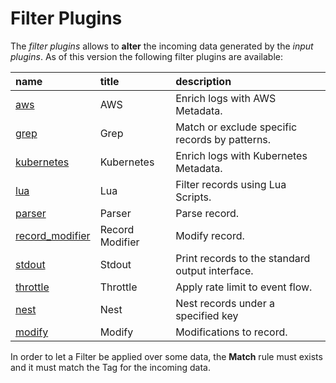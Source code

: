 # Filter Plugins

The _filter plugins_ allows to **alter** the incoming data generated by the _input plugins_. As of this version the following filter plugins are available:

| name | title | description |
| :--- | :--- | :--- |
| [aws](aws.md) | AWS | Enrich logs with AWS Metadata. |
| [grep](grep.md) | Grep | Match or exclude specific records by patterns. |
| [kubernetes](kubernetes.md) | Kubernetes | Enrich logs with Kubernetes Metadata. |
| [lua](lua.md) | Lua | Filter records using Lua Scripts. |
| [parser](parser.md) | Parser | Parse record. |
| [record\_modifier](record_modifier.md) | Record Modifier | Modify record. |
| [stdout](stdout.md) | Stdout | Print records to the standard output interface. |
| [throttle](throttle.md) | Throttle | Apply rate limit to event flow. |
| [nest](nest.md) | Nest | Nest records under a specified key |
| [modify](modify.md) | Modify | Modifications to record. |

In order to let a Filter be applied over some data, the **Match** rule must exists and it must match the Tag for the incoming data.
